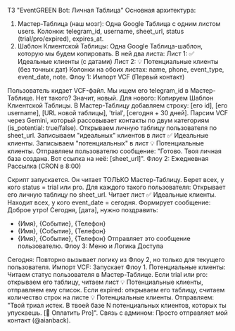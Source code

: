ТЗ "EventGREEN Bot: Личная Таблица"
Основная архитектура:

1. Мастер-Таблица (наш мозг): Одна Google Таблица с одним листом users.
Колонки: telegram_id, username, sheet_url, status (trial/pro/expired), expires_at.
2. Шаблон Клиентской Таблицы: Одна Google Таблица-шаблон, которую мы будем копировать. В ней два листа:
Лист 1: ✅ Идеальные клиенты (с датами)
Лист 2: 💡 Потенциальные клиенты (без точных дат)
Колонки на обоих листах: name, phone, event_type, event_date, note.
Флоу 1: Импорт VCF (Первый контакт)

Пользователь кидает VCF-файл.
Мы ищем его telegram_id в Мастер-Таблице. Нет такого? Значит, новый.
Для нового:
Копируем Шаблон Клиентской Таблицы.
В Мастер-Таблицу добавляем строку: [его id], [его username], [URL новой таблицы], 'trial', [сегодня + 30 дней].
Парсим VCF через Gemini, который рассовывает контакты по двум категориям (is_potential: true/false).
Открываем личную таблицу пользователя по sheet_url.
Записываем "идеальных" клиентов в лист ✅ Идеальные клиенты.
Записываем "потенциальных" в лист 💡 Потенциальные клиенты.
Отправляем пользователю сообщение: "Готово. Твоя личная база создана. Вот ссылка на неё: [sheet_url]".
Флоу 2: Ежедневная Рассылка (CRON в 8:00)

Скрипт запускается.
Он читает ТОЛЬКО Мастер-Таблицу.
Берет всех, у кого status = trial или pro.
Для каждого такого пользователя:
Открывает его личную таблицу по sheet_url.
Читает лист ✅ Идеальные клиенты.
Находит всех, у кого event_date = сегодня.
Формирует сообщение:
Доброе утро! Сегодня, [дата], нужно поздравить:

- {Имя}, {Событие}, {Телефон}
- {Имя}, {Событие}, {Телефон}
- {Имя}, {Событие}, {Телефон}
Отправляет это сообщение пользователю.
Флоу 3: Меню и Логика Доступа

Сегодня: Повторно вызывает логику из Флоу 2, но только для текущего пользователя.
Импорт VCF: Запускает Флоу 1.
Потенциальные клиенты:
Читаем статус пользователя в Мастер-Таблице.
Если trial или pro: открываем его таблицу, читаем лист 💡 Потенциальные клиенты, отправляем ему список.
Если expired: открываем его таблицу, считаем количество строк на листе 💡 Потенциальные клиенты. Отправляем: "Твой триал истек. В твоей базе N потенциальных клиентов, которых ты упускаешь. [🚀 Оплатить Pro]".
Связь с админом: Просто отправляет мой контакт (@aianback).